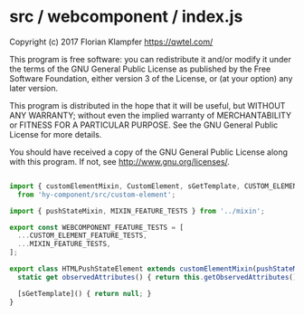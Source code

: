 # src / webcomponent / index.js
Copyright (c) 2017 Florian Klampfer <https://qwtel.com/>

This program is free software: you can redistribute it and/or modify
it under the terms of the GNU General Public License as published by
the Free Software Foundation, either version 3 of the License, or
(at your option) any later version.

This program is distributed in the hope that it will be useful,
but WITHOUT ANY WARRANTY; without even the implied warranty of
MERCHANTABILITY or FITNESS FOR A PARTICULAR PURPOSE.  See the
GNU General Public License for more details.

You should have received a copy of the GNU General Public License
along with this program.  If not, see <http://www.gnu.org/licenses/>.


```js

import { customElementMixin, CustomElement, sGetTemplate, CUSTOM_ELEMENT_FEATURE_TESTS }
  from 'hy-component/src/custom-element';

import { pushStateMixin, MIXIN_FEATURE_TESTS } from '../mixin';

export const WEBCOMPONENT_FEATURE_TESTS = [
  ...CUSTOM_ELEMENT_FEATURE_TESTS,
  ...MIXIN_FEATURE_TESTS,
];

export class HTMLPushStateElement extends customElementMixin(pushStateMixin(CustomElement)) {
  static get observedAttributes() { return this.getObservedAttributes(); }

  [sGetTemplate]() { return null; }
}
```


